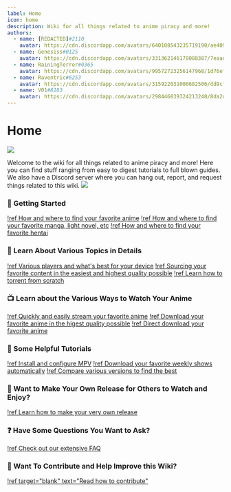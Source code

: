 ```yaml
---
label: Home
icon: home
description: Wiki for all things related to anime piracy and more!
authors:
  - name: [REDACTED]#2110
    avatar: https://cdn.discordapp.com/avatars/640108543235719190/ae409961636860c6fe45bd5fcc076001.png
  - name: Genesiss#0125
    avatar: https://cdn.discordapp.com/avatars/331362146179088387/7eaad0253c48f37d6f69836d4d1b69c5.png
  - name: RainingTerror#0365
    avatar: https://cdn.discordapp.com/avatars/99572723256147968/1d76ef097fd7c034426fcbe9bd537f56.png
  - name: Raventric#6253
    avatar: https://cdn.discordapp.com/avatars/315922031000682506/dd9cf24c72fd10da4df6f81a4ee24bf8.png
  - name: V01#8183
    avatar: https://cdn.discordapp.com/avatars/298446839324213248/8da2df5fec79109c5a8084aa2f34993f.png    
---
```


# Home
![](https://user-images.githubusercontent.com/78981416/214677895-b5497a9f-b78c-4c26-8ef3-880594c67e7a.png)

Welcome to the wiki for all things related to anime piracy and more!
Here you can find stuff ranging from easy to digest tutorials to full blown guides.
We also have a Discord server where you can hang out, report, and request things related to this wiki.
[![](https://discordapp.com/api/guilds/974468300304171038/widget.png?style=banner2)](https://discord.gg/snackbox)

### :rocket: Getting Started

[!ref How and where to find your favorite anime](/getting-started/anime/)
[!ref How and where to find your favorite manga, light novel, etc](/getting-started/literature/)
[!ref How and where to find your favorite hentai](/getting-started/hentai/)

### :book: Learn About Various Topics in Details

[!ref Various players and what's best for your device](/guides/playback/)
[!ref Sourcing your favorite content in the easiest and highest quality possible](/guides/playback/)
[!ref Learn how to torrent from scratch](/guides/torrenting/)

### :tv: Learn about the Various Ways to Watch Your Anime

[!ref Quickly and easily stream your favorite anime](/sourcing/streaming/)
[!ref Download your favorite anime in the higest quality possible](/sourcing/public-trackers/)
[!ref Direct download your favorite anime](/sourcing/ddl/)

### :scroll: Some Helpful Tutorials

[!ref Install and configure MPV](/tutorials/mpv/)
[!ref Download your favorite weekly shows automatically](/tutorials/rss/)
[!ref Compare various versions to find the best](/tutorials/comparison/)

### :floppy_disk: Want to Make Your Own Release for Others to Watch and Enjoy?

[!ref Learn how to make your very own release](/advanced/release-standards/)

### :question: Have Some Questions You Want to Ask?

[!ref Check out our extensive FAQ](/resources/faq/)

### :sparkling_heart: Want To Contribute and Help Improve this Wiki?

[!ref target="blank" text="Read how to contribute"](https://github.com/Snaacky/thewiki/blob/master/README.md)
